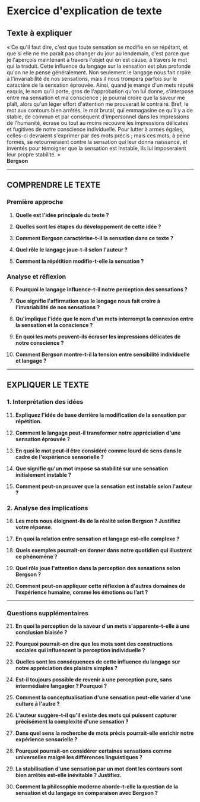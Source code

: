 # Exercice d'explication de texte

## Texte à expliquer
« Ce qu'il faut dire, c'est que toute sensation se modifie en se répétant, et que si elle ne me paraît pas changer du jour au lendemain, c'est parce que je l'aperçois maintenant à travers l'objet qui en est cause, à travers le mot qui la traduit. Cette influence du langage sur la sensation est plus profonde qu'on ne le pense généralement. Non seulement le langage nous fait croire à l'invariabilité de nos sensations, mais il nous trompera parfois sur le caractère de la sensation éprouvée. Ainsi, quand je mange d'un mets réputé exquis, le nom qu'il porte, gros de l'approbation qu'on lui donne, s'interpose entre ma sensation et ma conscience ; je pourrai croire que la saveur me plaît, alors qu'un léger effort d'attention me prouverait le contraire. Bref, le mot aux contours bien arrêtés, le mot brutal, qui emmagasine ce qu'il y a de stable, de commun et par conséquent d'impersonnel dans les impressions de l'humanité, écrase ou tout au moins recouvre les impressions délicates et fugitives de notre conscience individuelle. Pour lutter à armes égales, celles-ci devraient s'exprimer par des mots précis ; mais ces mots, à peine formés, se retourneraient contre la sensation qui leur donna naissance, et inventés pour témoigner que la sensation est Instable, ils lui imposeraient leur propre stabilité. »  
**Bergson**

---

## COMPRENDRE LE TEXTE

### Première approche

1. **Quelle est l'idée principale du texte ?**

2. **Quelles sont les étapes du développement de cette idée ?**

3. **Comment Bergson caractérise-t-il la sensation dans ce texte ?**

4. **Quel rôle le langage joue-t-il selon l'auteur ?**

5. **Comment la répétition modifie-t-elle la sensation ?**

### Analyse et réflexion

6. **Pourquoi le langage influence-t-il notre perception des sensations ?**

7. **Que signifie l'affirmation que le langage nous fait croire à l'invariabilité de nos sensations ?**

8. **Qu'implique l'idée que le nom d'un mets interrompt la connexion entre la sensation et la conscience ?**

9. **En quoi les mots peuvent-ils écraser les impressions délicates de notre conscience ?**

10. **Comment Bergson montre-t-il la tension entre sensibilité individuelle et langage ?**

---

## EXPLIQUER LE TEXTE

### 1. Interprétation des idées

11. **Expliquez l'idée de base derrière la modification de la sensation par répétition.**

12. **Comment le langage peut-il transformer notre appréciation d'une sensation éprouvée ?**

13. **En quoi le mot peut-il être considéré comme lourd de sens dans le cadre de l'expérience sensorielle ?**

14. **Que signifie qu'un mot impose sa stabilité sur une sensation initialement instable ?**

15. **Comment peut-on prouver que la sensation est instable selon l'auteur ?**

### 2. Analyse des implications

16. **Les mots nous éloignent-ils de la réalité selon Bergson ? Justifiez votre réponse.**

17. **En quoi la relation entre sensation et langage est-elle complexe ?**

18. **Quels exemples pourrait-on donner dans notre quotidien qui illustrent ce phénomène ?**

19. **Quel rôle joue l'attention dans la perception des sensations selon Bergson ?**

20. **Comment peut-on appliquer cette réflexion à d'autres domaines de l’expérience humaine, comme les émotions ou l’art ?**

---

### Questions supplémentaires

21. **En quoi la perception de la saveur d'un mets s'apparente-t-elle à une conclusion biaisée ?**

22. **Pourquoi pourrait-on dire que les mots sont des constructions sociales qui influencent la perception individuelle ?**

23. **Quelles sont les conséquences de cette influence du langage sur notre appréciation des plaisirs simples ?**

24. **Est-il toujours possible de revenir à une perception pure, sans intermédiaire langagier ? Pourquoi ?**

25. **Comment la conceptualisation d'une sensation peut-elle varier d'une culture à l'autre ?**

26. **L'auteur suggère-t-il qu'il existe des mots qui puissent capturer précisément la complexité d'une sensation ?**

27. **Dans quel sens la recherche de mots précis pourrait-elle enrichir notre expérience sensorielle ?**

28. **Pourquoi pourrait-on considérer certaines sensations comme universelles malgré les différences linguistiques ?**

29. **La stabilisation d'une sensation par un mot dont les contours sont bien arrêtés est-elle inévitable ? Justifiez.**

30. **Comment la philosophie moderne aborde-t-elle la question de la sensation et du langage en comparaison avec Bergson ?**